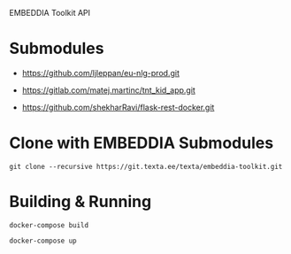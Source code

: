 EMBEDDIA Toolkit API

# Submodules

* https://github.com/ljleppan/eu-nlg-prod.git
 
* https://gitlab.com/matej.martinc/tnt_kid_app.git

* https://github.com/shekharRavi/flask-rest-docker.git

# Clone with EMBEDDIA Submodules

```
git clone --recursive https://git.texta.ee/texta/embeddia-toolkit.git
```

# Building & Running

```
docker-compose build

docker-compose up
```
